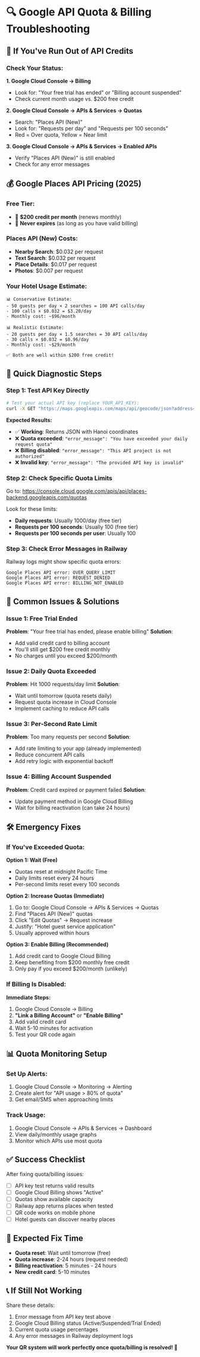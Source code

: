 # 🔍 Google API Quota & Billing Troubleshooting

## 🚨 **If You've Run Out of API Credits**

### **Check Your Status:**

**1. Google Cloud Console → Billing**
- Look for: "Your free trial has ended" or "Billing account suspended"
- Check current month usage vs. $200 free credit

**2. Google Cloud Console → APIs & Services → Quotas**
- Search: "Places API (New)"
- Look for: "Requests per day" and "Requests per 100 seconds"
- Red = Over quota, Yellow = Near limit

**3. Google Cloud Console → APIs & Services → Enabled APIs**
- Verify "Places API (New)" is still enabled
- Check for any error messages

## 💰 **Google Places API Pricing (2025)**

### **Free Tier:**
- 🎁 **$200 credit per month** (renews monthly)
- 🔄 **Never expires** (as long as you have valid billing)

### **Places API (New) Costs:**
- **Nearby Search**: $0.032 per request
- **Text Search**: $0.032 per request  
- **Place Details**: $0.017 per request
- **Photos**: $0.007 per request

### **Your Hotel Usage Estimate:**
```
📊 Conservative Estimate:
- 50 guests per day × 2 searches = 100 API calls/day
- 100 calls × $0.032 = $3.20/day
- Monthly cost: ~$96/month

📊 Realistic Estimate:  
- 20 guests per day × 1.5 searches = 30 API calls/day
- 30 calls × $0.032 = $0.96/day
- Monthly cost: ~$29/month

✅ Both are well within $200 free credit!
```

## 🔧 **Quick Diagnostic Steps**

### **Step 1: Test API Key Directly**
```bash
# Test your actual API key (replace YOUR_API_KEY):
curl -X GET "https://maps.googleapis.com/maps/api/geocode/json?address=Hanoi&key=YOUR_API_KEY"
```

**Expected Results:**
- ✅ **Working**: Returns JSON with Hanoi coordinates  
- ❌ **Quota exceeded**: `"error_message": "You have exceeded your daily request quota"`
- ❌ **Billing disabled**: `"error_message": "This API project is not authorized"`
- ❌ **Invalid key**: `"error_message": "The provided API key is invalid"`

### **Step 2: Check Specific Quota Limits**
Go to: https://console.cloud.google.com/apis/api/places-backend.googleapis.com/quotas

Look for these limits:
- **Daily requests**: Usually 1000/day (free tier)
- **Requests per 100 seconds**: Usually 100 (free tier)
- **Requests per 100 seconds per user**: Usually 100

### **Step 3: Check Error Messages in Railway**
Railway logs might show specific quota errors:
```
Google Places API error: OVER_QUERY_LIMIT
Google Places API error: REQUEST_DENIED  
Google Places API error: BILLING_NOT_ENABLED
```

## 🚨 **Common Issues & Solutions**

### **Issue 1: Free Trial Ended**
**Problem**: "Your free trial has ended, please enable billing"
**Solution**: 
- Add valid credit card to billing account
- You'll still get $200 free credit monthly
- No charges until you exceed $200/month

### **Issue 2: Daily Quota Exceeded**
**Problem**: Hit 1000 requests/day limit
**Solution**:
- Wait until tomorrow (quota resets daily)
- Request quota increase in Cloud Console
- Implement caching to reduce API calls

### **Issue 3: Per-Second Rate Limit**
**Problem**: Too many requests per second
**Solution**:
- Add rate limiting to your app (already implemented)
- Reduce concurrent API calls
- Add retry logic with exponential backoff

### **Issue 4: Billing Account Suspended**
**Problem**: Credit card expired or payment failed
**Solution**:
- Update payment method in Google Cloud Billing
- Wait for billing reactivation (can take 24 hours)

## 🛠️ **Emergency Fixes**

### **If You've Exceeded Quota:**

**Option 1: Wait (Free)**
- Quotas reset at midnight Pacific Time
- Daily limits reset every 24 hours
- Per-second limits reset every 100 seconds

**Option 2: Increase Quotas (Immediate)**
1. Go to: Google Cloud Console → APIs & Services → Quotas  
2. Find "Places API (New)" quotas
3. Click "Edit Quotas" → Request increase
4. Justify: "Hotel guest service application"
5. Usually approved within hours

**Option 3: Enable Billing (Recommended)**
1. Add credit card to Google Cloud Billing
2. Keep benefiting from $200 monthly free credit
3. Only pay if you exceed $200/month (unlikely)

### **If Billing Is Disabled:**

**Immediate Steps:**
1. Google Cloud Console → Billing
2. **"Link a Billing Account"** or **"Enable Billing"**
3. Add valid credit card
4. Wait 5-10 minutes for activation
5. Test your QR code again

## 📊 **Quota Monitoring Setup**

### **Set Up Alerts:**
1. Google Cloud Console → Monitoring → Alerting
2. Create alert for "API usage > 80% of quota"
3. Get email/SMS when approaching limits

### **Track Usage:**
1. Google Cloud Console → APIs & Services → Dashboard
2. View daily/monthly usage graphs
3. Monitor which APIs use most quota

## ✅ **Success Checklist**

After fixing quota/billing issues:

- [ ] API key test returns valid results
- [ ] Google Cloud Billing shows "Active"
- [ ] Quotas show available capacity
- [ ] Railway app returns places when tested
- [ ] QR code works on mobile phone
- [ ] Hotel guests can discover nearby places

## 🎯 **Expected Fix Time**

- **Quota reset**: Wait until tomorrow (free)
- **Quota increase**: 2-24 hours (request needed)
- **Billing reactivation**: 5 minutes - 24 hours
- **New credit card**: 5-10 minutes

## 📞 **If Still Not Working**

Share these details:
1. Error message from API key test above
2. Google Cloud Billing status (Active/Suspended/Trial Ended)
3. Current quota usage percentages
4. Any error messages in Railway deployment logs

**Your QR system will work perfectly once quota/billing is resolved! 🚀**